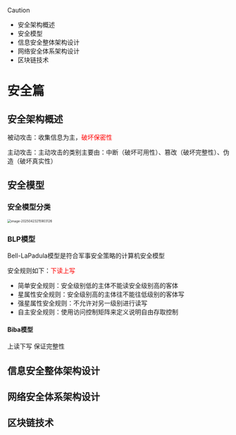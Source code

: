 > [!CAUTION]
>
> * 安全架构概述
> * 安全模型
> * 信息安全整体架构设计
> * 网络安全体系架构设计
> * 区块链技术

# 安全篇

## 安全架构概述

被动攻击：收集信息为主，<font color=red>破坏保密性</font> 

主动攻击：主动攻击的类别主要由：中断（破坏可用性）、篡改（破坏完整性）、伪造（破坏真实性）

## 安全模型

### 安全模型分类

<img src="/Users/twistedfate/Desktop/TwistedFate/GitHub/Blogs/软考/images/安全模型.png" alt="image-20250423215903126" style="zoom:50%;" />

### BLP模型

Bell-LaPadula模型是符合军事安全策略的计算机安全模型

安全规则如下：<font color=red>下读上写</font>

* 简单安全规则：安全级别低的主体不能读安全级别高的客体
* 星属性安全规则：安全级别高的主体往不能往低级别的客体写
* 强星属性安全规则：不允许对另一级别进行读写
* 自主安全规则：使用访问控制矩阵来定义说明自由存取控制

#### Biba模型

上读下写 保证完整性



## 信息安全整体架构设计

## 网络安全体系架构设计

## 区块链技术